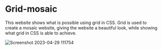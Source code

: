 # Grid-mosaic

This website shows what is possible using grid in CSS. Grid is used to create a mosaic website, giving the website a beautiful look, while showing what grid in CSS is able to achieve.


![Screenshot 2023-04-29 111754](https://user-images.githubusercontent.com/99284883/235297806-a502e2a6-162e-4dc4-ba20-7109e2f2cb5d.png)
